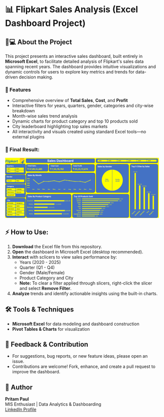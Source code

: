 # 📊 Flipkart Sales Analysis (Excel Dashboard Project)

## 🧑💻 About the Project
This project presents an interactive sales dashboard, built entirely in **Microsoft Excel**, to facilitate detailed analysis of Flipkart's sales data spanning recent years. The dashboard provides intuitive visualizations and dynamic controls for users to explore key metrics and trends for data-driven decision making.

### 🎯 Features
- Comprehensive overview of **Total Sales**, **Cost**, and **Profit**
- Interactive filters for years, quarters, gender, categories and city-wise breakdown
- Month-wise sales trend analysis
- Dynamic charts for product category and top 10 products sold
- City leaderboard highlighting top sales markets
- All interactivity and visuals created using standard Excel tools—no external plugins

### 📸 Final Result:
![Flipkart Sales Dashboard](https://github.com/iampritam07/Flipkart_Sales_Analysis_Excel_Dashboard/blob/main/Flipkart_Sales_Dashboard_Snapshot.png)

## ⚡ How to Use:
1. **Download** the Excel file from this repository.
2. **Open** the dashboard in Microsoft Excel (desktop recommended).
3. **Interact** with sclicers to view sales performance by:
   - Years (2020 - 2025)
   - Quarter (Q1 - Q4)
   - Gender (Male/Female)
   - Product Category and City
   - **Note:** To clear a filter applied through slicers, right-click the slicer and select **Remove Filter**.
5. **Analyze** trends and identify actionable insights using the built-in charts.

## 🛠️ Tools & Techniques
- **Microsoft Excel** for data modeling and dashboard construction
- **Pivot Tables & Charts** for visualization


## 💬 Feedback & Contribution
- For suggestions, bug reports, or new feature ideas, please open an issue.
- Contributions are welcome! Fork, enhance, and create a pull request to improve the dashboard.

  
## 👤 Author
**Pritam Paul**  
MIS Enthusiast | Data Analytics & Dashboarding  
[LinkedIn Profile](https://www.linkedin.com/in/iampritam07/)
